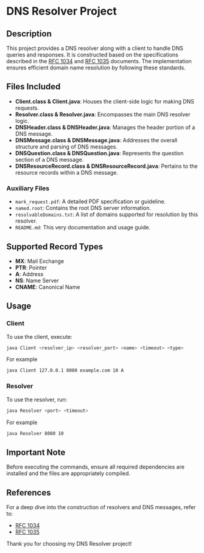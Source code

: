 # DNS Resolver Project

## Description

This project provides a DNS resolver along with a client to handle DNS queries and responses. It is constructed based on the specifications described in the [RFC 1034](https://datatracker.ietf.org/doc/html/rfc1034) and [RFC 1035](https://datatracker.ietf.org/doc/html/rfc1035) documents. The implementation ensures efficient domain name resolution by following these standards.

## Files Included

- **Client.class & Client.java**: Houses the client-side logic for making DNS requests.
- **Resolver.class & Resolver.java**: Encompasses the main DNS resolver logic.
- **DNSHeader.class & DNSHeader.java**: Manages the header portion of a DNS message.
- **DNSMessage.class & DNSMessage.java**: Addresses the overall structure and parsing of DNS messages.
- **DNSQuestion.class & DNSQuestion.java**: Represents the question section of a DNS message.
- **DNSResourceRecord.class & DNSResourceRecord.java**: Pertains to the resource records within a DNS message.

### Auxiliary Files

- `mark_request.pdf`: A detailed PDF specification or guideline.
- `named.root`: Contains the root DNS server information.
- `resolvableDomains.txt`: A list of domains supported for resolution by this resolver.
- `README.md`: This very documentation and usage guide.

## Supported Record Types

- **MX**: Mail Exchange
- **PTR**: Pointer
- **A**: Address
- **NS**: Name Server
- **CNAME**: Canonical Name

## Usage

### Client

To use the client, execute:

```bash
java Client <resolver_ip> <resolver_port> <name> <timeout> <type> 
```

For example

```bash
java Client 127.0.0.1 8080 example.com 10 A 
```

### Resolver

To use the resolver, run:

```bash
java Resolver <port> <timeout>
```

For example

```bash
java Resolver 8080 10
```

## Important Note

Before executing the commands, ensure all required dependencies are installed and the files are appropriately compiled.

## References

For a deep dive into the construction of resolvers and DNS messages, refer to:

- [RFC 1034](https://datatracker.ietf.org/doc/html/rfc1034)
- [RFC 1035](https://datatracker.ietf.org/doc/html/rfc1035)

Thank you for choosing my DNS Resolver project!
